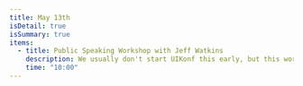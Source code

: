 ```yaml
---
title: May 13th
isDetail: true
isSummary: true
items:
  - title: Public Speaking Workshop with Jeff Watkins
    description: We usually don't start UIKonf this early, but this workshop is a good reason to do so - If you are planning on speaking at a conference or a meetup, but are still insecure about your speaking skills, you might want to join us, too. We also offer <strong>discounted tickets</strong> for underrepresented groups in tech. <br/><a href="/workshops#public-speaking">Learn more about the workshop</a>
    time: "10:00"
---
```


